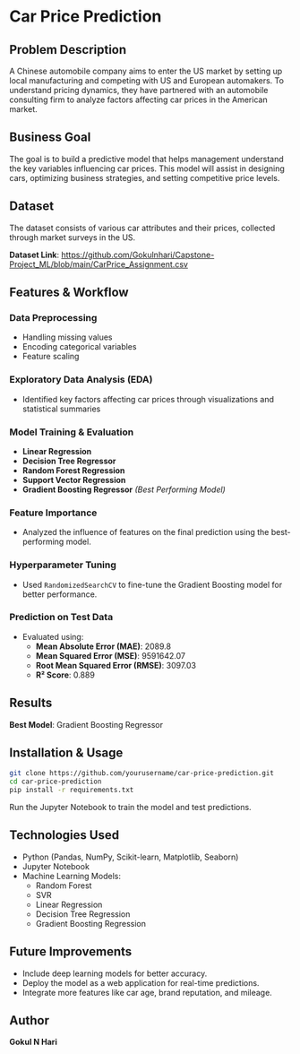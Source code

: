 # Car Price Prediction

## Problem Description
A Chinese automobile company aims to enter the US market by setting up local manufacturing and competing with US and European automakers. To understand pricing dynamics, they have partnered with an automobile consulting firm to analyze factors affecting car prices in the American market.

## Business Goal
The goal is to build a predictive model that helps management understand the key variables influencing car prices. This model will assist in designing cars, optimizing business strategies, and setting competitive price levels.

## Dataset
The dataset consists of various car attributes and their prices, collected through market surveys in the US.

**Dataset Link**: https://github.com/Gokulnhari/Capstone-Project_ML/blob/main/CarPrice_Assignment.csv

## Features & Workflow

### Data Preprocessing
- Handling missing values
- Encoding categorical variables
- Feature scaling

### Exploratory Data Analysis (EDA)
- Identified key factors affecting car prices through visualizations and statistical summaries

### Model Training & Evaluation
- **Linear Regression**
- **Decision Tree Regressor**
- **Random Forest Regression**
- **Support Vector Regression**
- **Gradient Boosting Regressor** *(Best Performing Model)*

### Feature Importance
- Analyzed the influence of features on the final prediction using the best-performing model.

### Hyperparameter Tuning
- Used `RandomizedSearchCV` to fine-tune the Gradient Boosting model for better performance.

### Prediction on Test Data
- Evaluated using:
  - **Mean Absolute Error (MAE)**: 2089.8
  - **Mean Squared Error (MSE)**: 9591642.07
  - **Root Mean Squared Error (RMSE)**: 3097.03
  - **R² Score**: 0.889

## Results
**Best Model**: Gradient Boosting Regressor

## Installation & Usage
```bash
git clone https://github.com/yourusername/car-price-prediction.git
cd car-price-prediction
pip install -r requirements.txt
```

Run the Jupyter Notebook to train the model and test predictions.

## Technologies Used
- Python (Pandas, NumPy, Scikit-learn, Matplotlib, Seaborn)
- Jupyter Notebook
- Machine Learning Models:
  - Random Forest
  - SVR
  - Linear Regression
  - Decision Tree Regression
  - Gradient Boosting Regression

## Future Improvements
- Include deep learning models for better accuracy.
- Deploy the model as a web application for real-time predictions.
- Integrate more features like car age, brand reputation, and mileage.

## Author
**Gokul N Hari**

